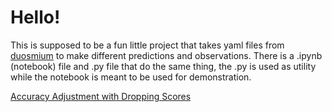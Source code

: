 # Hello!

This is supposed to be a fun little project that takes yaml files from [duosmium](https://github.com/Duosmium/duosmium) to make different predictions and observations.
There is a .ipynb (notebook) file and .py file that do the same thing, the .py is used as utility while the notebook is meant to be used for demonstration. 

[Accuracy Adjustment with Dropping Scores](demos/drops.ipynb)